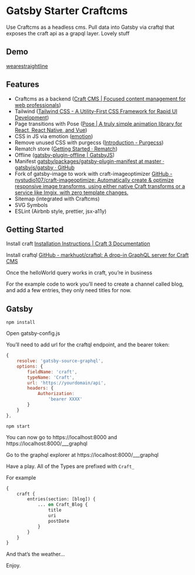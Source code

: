 # Gatsby Starter Craftcms

Use Craftcms as a headless cms. Pull data into Gatsby via craftql that exposes the craft api as a grapql layer. Lovely stuff

## Demo

[wearestraightline](https://wearestraightline.com)

## Features

- Craftcms as a backend ([Craft CMS | Focused content management for web professionals](https://craftcms.com/))
- Tailwind ([Tailwind CSS - A Utility-First CSS Framework for Rapid UI Development](https://tailwindcss.com/))
- Page transitions with Pose ([Pose | A truly simple animation library for React, React Native, and Vue](https://popmotion.io/pose/))
- CSS in JS via emotion ([emotion](https://emotion.sh))
- Remove unused CSS with purgecss ([Introduction - Purgecss](https://www.purgecss.com/))
- Rematch store ([Getting Started · Rematch](https://rematch.gitbooks.io/rematch/#getting-started))
- Offline ([gatsby-plugin-offline | GatsbyJS](https://www.gatsbyjs.org/packages/gatsby-plugin-offline/?=))
- Manifest [gatsby/packages/gatsby-plugin-manifest at master · gatsbyjs/gatsby · GitHub](https://github.com/gatsbyjs/gatsby/tree/master/packages/gatsby-plugin-manifest)
- Fork of gatsby-image to work with craft-imageoptimizer [GitHub - nystudio107/craft-imageoptimize: Automatically create & optimize responsive image transforms, using either native Craft transforms or a service like Imgix, with zero template changes.](https://github.com/nystudio107/craft-imageoptimize)
- Sitemap (integrated with Craftcms)
- SVG Symbols
- ESLint (Airbnb style, prettier, jsx-a11y)

## Getting Started

Install craft
[Installation Instructions | Craft 3 Documentation](https://docs.craftcms.com/v3/installation.html)

Install craftql
[GitHub - markhuot/craftql: A drop-in GraphQL server for Craft CMS](https://github.com/markhuot/craftql)

Once the helloWorld query works in craft, you’re in business

For the example code to work you’ll need to create a channel called blog, and add a few entries, they only need titles for now.

## Gatsby

`npm install`

Open gatsby-config.js

You’ll need to add url for the craftql endpoint, and the bearer token:

```javascript
{
	resolve: 'gatsby-source-graphql',
	options: {
		fieldName: 'craft',
		typeName: 'Craft',
		url: 'https://yourdomain/api',
		headers: {
			Authorization:
				'bearer XXXX'
		}
	}
},
```

`npm start`

You can now go to https://localhost:8000 and https://localhost:8000/___graphql

Go to the graphql explorer at https://localhost:8000/___graphql

Have a play. All of the Types are prefixed with `Craft_`

For example

```graphql
{
	craft {
		entries(section: [blog]) {
			... on Craft_Blog {
				title
				uri
				postDate
			}
		}
	}
}
```

And that’s the weather…

Enjoy.
